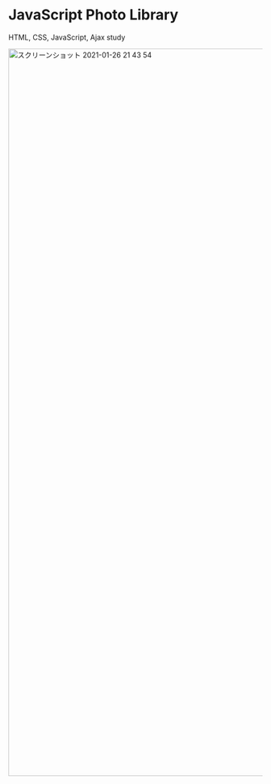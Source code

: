 # JavaScript Photo Library

HTML, CSS, JavaScript, Ajax study

<img width="1440" alt="スクリーンショット 2021-01-26 21 43 54" src="https://user-images.githubusercontent.com/74854574/105846711-e9575700-601f-11eb-8f85-473e8579a405.png">

